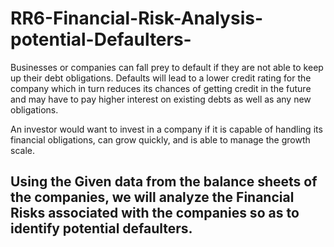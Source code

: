 # RR6-Financial-Risk-Analysis-potential-Defaulters-
Businesses or companies can fall prey to default if they are not able to keep up their debt obligations. Defaults will lead to a lower credit rating for the company which in turn reduces its chances of getting credit in the future and may have to pay higher interest on existing debts as well as any new obligations.

An investor would want to invest in a company if it is capable of handling its financial obligations, can grow quickly, and is able to manage the growth scale.

## Using the Given data from the balance sheets of the companies, we will analyze the Financial Risks associated with the companies so as to identify potential defaulters.
